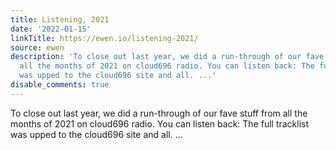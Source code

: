 ```yaml
---
title: Listening, 2021
date: '2022-01-15'
linkTitle: https://ewen.io/listening-2021/
source: ewen
description: 'To close out last year, we did a run-through of our fave stuff from
  all the months of 2021 on cloud696 radio. You can listen back: The full tracklist
  was upped to the cloud696 site and all. ...'
disable_comments: true
---
```

To close out last year, we did a run-through of our fave stuff from all the months of 2021 on cloud696 radio. You can listen back: The full tracklist was upped to the cloud696 site and all. ...